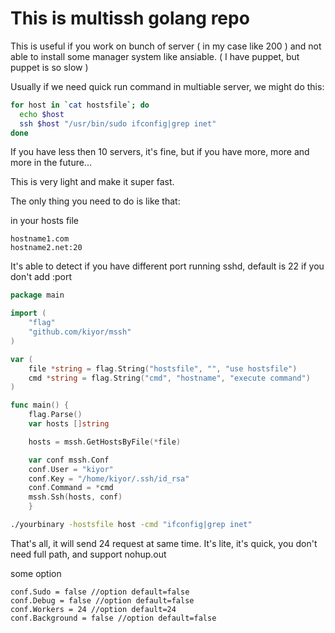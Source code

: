 # This is multissh golang repo

  This is useful if you work on bunch of server ( in my case like 200 ) and not able to install some manager system like ansiable. ( I have puppet, but puppet is so slow )
  
  Usually if we need quick run command in multiable server, we might do this:
  
  ```bash
  for host in `cat hostsfile`; do
    echo $host
    ssh $host "/usr/bin/sudo ifconfig|grep inet"
  done
  ```
  If you have less then 10 servers, it's fine, but if you have more, more and more in the future...
  
  This is very light and make it super fast.
  
  The only thing you need to do is like that:
  
  in your hosts file
  ```
  hostname1.com
  hostname2.net:20
  ```
  It's able to detect if you have different port running sshd, default is 22 if you don't add :port
  
  ```go
  package main

  import (
	  "flag"
	  "github.com/kiyor/mssh"
  )

  var (
	  file *string = flag.String("hostsfile", "", "use hostsfile")
	  cmd *string = flag.String("cmd", "hostname", "execute command")
  )

  func main() {
	  flag.Parse()
	  var hosts []string

	  hosts = mssh.GetHostsByFile(*file)

	  var conf mssh.Conf
	  conf.User = "kiyor"
	  conf.Key = "/home/kiyor/.ssh/id_rsa"
	  conf.Command = *cmd
	  mssh.Ssh(hosts, conf)
	  }
  ```
  ```bash
  ./yourbinary -hostsfile host -cmd "ifconfig|grep inet"
  ```
  That's all, it will send 24 request at same time.
  It's lite, it's quick, you don't need full path, and support nohup.out
  
  some option
  
  ```
  conf.Sudo = false //option default=false                                           
  conf.Debug = false //option default=false
  conf.Workers = 24 //option default=24
  conf.Background = false //option default=false
  ```

  
